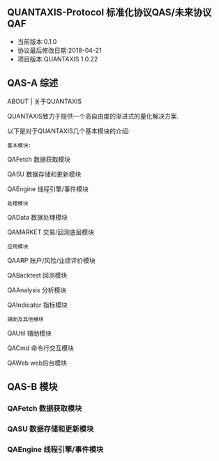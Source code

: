 QUANTAXIS-Protocol
标准化协议QAS/未来协议QAF
------------

- 当前版本:0.1.0
- 协议最后修改日期:2018-04-21
- 项目版本:QUANTAXIS 1.0.22


## QAS-A 综述

ABOUT | 关于QUANTAXIS

QUANTAXIS致力于提供一个高自由度的渐进式的量化解决方案. 


以下是对于QUANTAXIS几个基本模块的介绍:

```基本模块:```

QAFetch 数据获取模块

QASU 数据存储和更新模块

QAEngine 线程引擎/事件模块

```处理模块```

QAData 数据处理模块

QAMARKET 交易/回测底层模块

```应用模块```

QAARP 账户/风险/业绩评价模块

QABacktest 回测模块

QAAnalysis 分析模块

QAIndicator 指标模块

```辅助及其他模块```

QAUtil 辅助模块

QACmd 命令行交互模块

QAWeb web后台模块


## QAS-B 模块

### QAFetch 数据获取模块
### QASU 数据存储和更新模块
### QAEngine 线程引擎/事件模块
